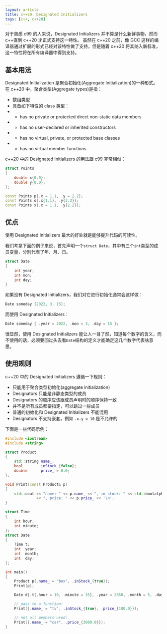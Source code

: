```yaml
---
layout: article
title: c++20: Designated Initializers
tags: [c++, c++20]
---
```


对于熟悉 c99 的人来说，Designated Initializers 并不算是什么新鲜事物，然而 c++直到 c++20 才正式支持这一特性。
虽然在 c++20 之前，像 GCC 这样的编译器通过扩展的形式已经对该特性做了支持，但是随着 c++20 将其纳入新标准，这一特性将在所有编译器中得到支持。

## 基本用法

Designated Initialization 是聚合初始化(Aggregate Initialization)的一种形式。
在 c++20 中，聚合类型(Aggregate types)是指：

- 数组类型
- 具备如下特性的 class 类型：
- - has no private or protected direct non-static data members
- - has no user-declared or inherited constructors
- - has no virtual, private, or protected base classes
- - has no virtual member functions

c++20 中的 Designated Initializers 的用法跟 c99 非常相似：

```cpp
struct Points
{
    double x{0.0};
    double y{0.0};
};

const Points p{.x = 1.1, .y = 2.2};
const Points o{.x{1.1}, .y{2.2}};
const Points x{.x = 1.1, .y{2.2}};
```

## 优点

使用 Designated Initializers 最大的好处就是能够提升代码的可读性。

我们考拿下面的例子来说，首先声明一个`struct Date`，其中有三个`int`类型的成员变量，分别代表了年、月、日。

```cpp
struct Date
{
    int year;
    int mon;
    int day;
}
```

如果没有 Designated Initializers，我们对它进行初始化通常会这样做：

```cpp
Date someday {2022, 3, 15};
```

而使用 Designated Initializers：

```cpp
Date someday { .year = 2022, .mon = 3, .day = 15 };
```

很显然，使用 Designated Initializers 能让人一目了然，知道每个数字的含义，而不使用的话，必须要回过头去看`Date`结构的定义才能确定这几个数字代表啥意思。

## 使用规则

c++20 中的 Designated Initializers 遵循一下规则：

- 只能用于聚合类型初始化(aggregate initialization)
- Designators 只能是非静态类型的成员
- Designators 的顺序应该跟成员声明时的顺序保持一致
- 并不是所有成员都要指定，可以跳过一些成员
- 普通的初始化和 Designated Initializers 不能混用
- Designators 不支持嵌套，例如 `.x.y = 10` 是不允许的

下面是一些代码示例：

```cpp
#include <iostream>
#include <string>

struct Product
{
    std::string name_;
    bool        inStock_{false};
    double      price_ = 0.0;
};

void Print(const Product& p)
{
    std::cout << "name: " << p.name_ << ", in stock: " << std::boolalpha << p.inStock_
              << ", price: " << p.price_ << '\n';
}

struct Time
{
    int hour;
    int minute;
};
struct Date
{
    Time t;
    int  year;
    int  month;
    int  day;
};

int main()
{
    Product p{.name_ = "box", .inStock_{true}};
    Print(p);

    Date d{.t{.hour = 10, .minute = 35}, .year = 2050, .month = 5, .day = 10};

    // pass to a function:
    Print({.name_ = "tv", .inStock_{true}, .price_{100.0}});

    // not all members used:
    Print({.name_ = "car", .price_{2000.0}});
}
```
